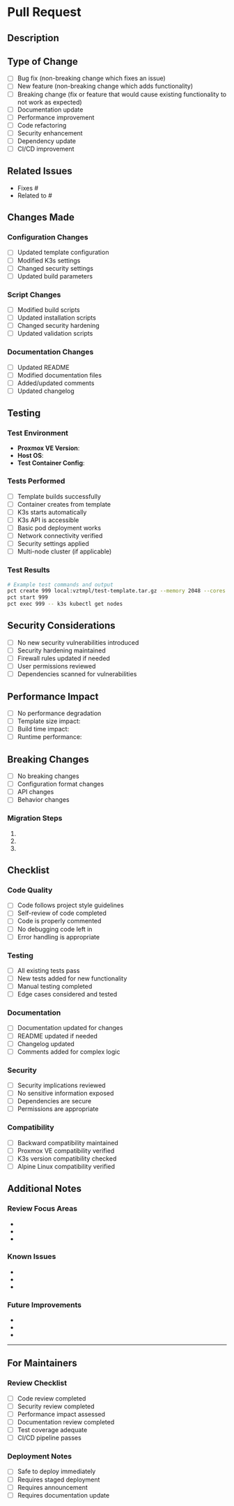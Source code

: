 # Pull Request

## Description

<!-- Provide a brief description of the changes in this PR -->

## Type of Change

<!-- Mark the relevant option with an "x" -->

- [ ] Bug fix (non-breaking change which fixes an issue)
- [ ] New feature (non-breaking change which adds functionality)
- [ ] Breaking change (fix or feature that would cause existing functionality to not work as expected)
- [ ] Documentation update
- [ ] Performance improvement
- [ ] Code refactoring
- [ ] Security enhancement
- [ ] Dependency update
- [ ] CI/CD improvement

## Related Issues

<!-- Link to related issues using "Fixes #123" or "Closes #123" -->

- Fixes #
- Related to #

## Changes Made

<!-- Describe the specific changes made in this PR -->

### Configuration Changes
- [ ] Updated template configuration
- [ ] Modified K3s settings
- [ ] Changed security settings
- [ ] Updated build parameters

### Script Changes
- [ ] Modified build scripts
- [ ] Updated installation scripts
- [ ] Changed security hardening
- [ ] Updated validation scripts

### Documentation Changes
- [ ] Updated README
- [ ] Modified documentation files
- [ ] Added/updated comments
- [ ] Updated changelog

## Testing

<!-- Describe the testing performed -->

### Test Environment
- **Proxmox VE Version**: 
- **Host OS**: 
- **Test Container Config**: 

### Tests Performed
- [ ] Template builds successfully
- [ ] Container creates from template
- [ ] K3s starts automatically
- [ ] K3s API is accessible
- [ ] Basic pod deployment works
- [ ] Network connectivity verified
- [ ] Security settings applied
- [ ] Multi-node cluster (if applicable)

### Test Results
<!-- Provide details about test results -->

```bash
# Example test commands and output
pct create 999 local:vztmpl/test-template.tar.gz --memory 2048 --cores 2
pct start 999
pct exec 999 -- k3s kubectl get nodes
```

## Security Considerations

<!-- Address any security implications -->

- [ ] No new security vulnerabilities introduced
- [ ] Security hardening maintained
- [ ] Firewall rules updated if needed
- [ ] User permissions reviewed
- [ ] Dependencies scanned for vulnerabilities

## Performance Impact

<!-- Describe any performance implications -->

- [ ] No performance degradation
- [ ] Template size impact: 
- [ ] Build time impact: 
- [ ] Runtime performance: 

## Breaking Changes

<!-- List any breaking changes and migration steps -->

- [ ] No breaking changes
- [ ] Configuration format changes
- [ ] API changes
- [ ] Behavior changes

### Migration Steps
<!-- If there are breaking changes, provide migration steps -->

1. 
2. 
3. 

## Checklist

<!-- Ensure all items are completed before submitting -->

### Code Quality
- [ ] Code follows project style guidelines
- [ ] Self-review of code completed
- [ ] Code is properly commented
- [ ] No debugging code left in
- [ ] Error handling is appropriate

### Testing
- [ ] All existing tests pass
- [ ] New tests added for new functionality
- [ ] Manual testing completed
- [ ] Edge cases considered and tested

### Documentation
- [ ] Documentation updated for changes
- [ ] README updated if needed
- [ ] Changelog updated
- [ ] Comments added for complex logic

### Security
- [ ] Security implications reviewed
- [ ] No sensitive information exposed
- [ ] Dependencies are secure
- [ ] Permissions are appropriate

### Compatibility
- [ ] Backward compatibility maintained
- [ ] Proxmox VE compatibility verified
- [ ] K3s version compatibility checked
- [ ] Alpine Linux compatibility verified

## Additional Notes

<!-- Any additional information for reviewers -->

### Review Focus Areas
<!-- Highlight specific areas that need careful review -->

- 
- 
- 

### Known Issues
<!-- List any known issues or limitations -->

- 
- 
- 

### Future Improvements
<!-- Suggest future improvements or follow-up work -->

- 
- 
- 

---

## For Maintainers

### Review Checklist
- [ ] Code review completed
- [ ] Security review completed
- [ ] Performance impact assessed
- [ ] Documentation review completed
- [ ] Test coverage adequate
- [ ] CI/CD pipeline passes

### Deployment Notes
- [ ] Safe to deploy immediately
- [ ] Requires staged deployment
- [ ] Requires announcement
- [ ] Requires documentation update

<!-- 
Thank you for contributing to the PVE LXC K3s Template project!
Please ensure all sections are completed before submitting your PR.
-->